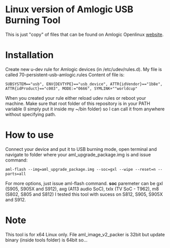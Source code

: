 # Linux version of Amlogic USB Burning Tool

This is just "copy" of files that can be found on Amlogic Openlinux [website][amlTools].

# Installation
Create new u-dev rule for Amlogic devices (in /etc/udev/rules.d). My file is called 70-persistent-usb-amlogic.rules
Content of file is:
```
SUBSYSTEM=="usb", ENV{DEVTYPE}=="usb_device", ATTR{idVendor}=="1b8e", ATTR{idProduct}=="c003", MODE:="0666", SYMLINK+""worldcup"
```

When you created your rule either reload udev rules or reboot your machine. Make sure that root folder of this repository is in your PATH variable (I simply put it inside my ~/bin folder) so I can call it from anywhere without specifying path.

#  How to use
Connect your device and put it to USB burning mode, open terminal and navigate to folder where your aml_upgrade_package.img is and issue command:
```
aml-flash --img=aml_upgrade_package.img --soc=gxl --wipe --reset=n --parts=all
```
For more options, just issue aml-flash command.
__soc__ paremeter can be gxl (S905, S905X and S912), axg (A113 audio SoC), txlx (TV SoC - T962), m8 (S802, S805 and S812)
I tested this tool with sucess on S812, S905, S905X and S912.

#  Note
This tool is for x64 Linux only. File aml_image_v2_packer is 32bit but update binary (inside tools folder) is 64bit so...

   [amlTools]: <http://openlinux.amlogic.com:8000/download/A113/Tool/flash-tool-v4.7/flash-tool>

